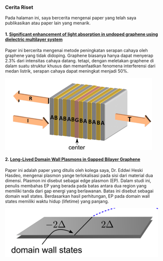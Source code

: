 ### Cerita Riset

Pada halaman ini, saya bercerita mengenai paper yang telah saya publikasikan atau paper lain yang menarik. 

#### 1. [Significant enhancement of light absorption in undoped graphene using dielectric multilayer system](https://ukhtary30.github.io/msukhtary-pages/significant.html) 

Paper ini bercerita mengenai metode peningkatan serapan cahaya oleh graphene yang tidak didoping. Graphene biasanya hanya dapat menyerap 2.3% dari intensitas cahaya datang. tetapi, dengan meletakan graphene di dalam suatu struktur khusus dan memanfaatkan fenomena interferensi dari medan listrik, serapan cahaya dapat meningkat menjadi 50%.

![graphene](mirror.png)

#### 2. [Long-Lived Domain Wall Plasmons in Gapped Bilayer Graphene](https://ukhtary30.github.io/msukhtary-pages/dws.html) 

Paper ini adalah paper yang ditulis oleh kolega saya, Dr. Eddwi Heski Hasdeo, mengenai plasmon yange terlokalisasi pada sisi dari material dua dimensi. Plasmon ini disebut sebagai edge plasmon (EP). Dalam studi ini, penulis membahas EP yang berada pada batas antara dua region yang memiliki tanda dari gap energi yang berlawanan. Batas ini disebut sebagai domain wall states. Berdasarkan hasil perhitungan, EP pada domain wall states memiliki waktu hidup (lifetime) yang panjang.

![dws](dws.png)
